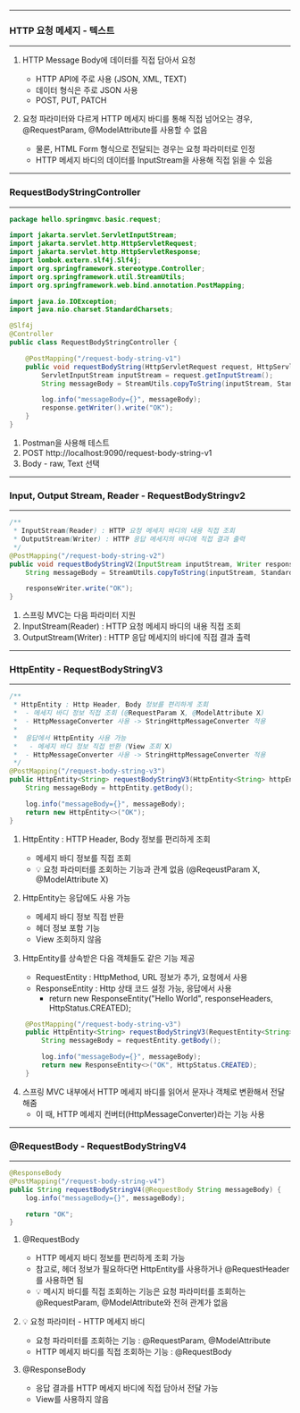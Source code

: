 -----
### HTTP 요청 메세지 - 텍스트
-----
1. HTTP Message Body에 데이터를 직접 담아서 요청
   - HTTP API에 주로 사용 (JSON, XML, TEXT)
   - 데이터 형식은 주로 JSON 사용
   - POST, PUT, PATCH

2. 요청 파라미터와 다르게 HTTP 메세지 바디를 통해 직접 넘어오는 경우, @RequestParam, @ModelAttribute를 사용할 수 없음
   - 물론, HTML Form 형식으로 전달되는 경우는 요청 파라미터로 인정
   - HTTP 메세지 바디의 데이터를 InputStream을 사용해 직접 읽을 수 있음

-----
### RequestBodyStringController
-----
```java
package hello.springmvc.basic.request;

import jakarta.servlet.ServletInputStream;
import jakarta.servlet.http.HttpServletRequest;
import jakarta.servlet.http.HttpServletResponse;
import lombok.extern.slf4j.Slf4j;
import org.springframework.stereotype.Controller;
import org.springframework.util.StreamUtils;
import org.springframework.web.bind.annotation.PostMapping;

import java.io.IOException;
import java.nio.charset.StandardCharsets;

@Slf4j
@Controller
public class RequestBodyStringController {

    @PostMapping("/request-body-string-v1")
    public void requestBodyString(HttpServletRequest request, HttpServletResponse response) throws IOException {
        ServletInputStream inputStream = request.getInputStream();
        String messageBody = StreamUtils.copyToString(inputStream, StandardCharsets.UTF_8);

        log.info("messageBody={}", messageBody);
        response.getWriter().write("OK");
    }
}
```
1. Postman을 사용해 테스트
2. POST http://localhost:9090/request-body-string-v1
3. Body - raw, Text 선택

-----
### Input, Output Stream, Reader - RequestBodyStringv2
-----
```java
/**
 * InputStream(Reader) : HTTP 요청 메세지 바디의 내용 직접 조회
 * OutputStream(Writer) : HTTP 응답 메세지의 바디에 직접 결과 출력
 */
@PostMapping("/request-body-string-v2")
public void requestBodyStringV2(InputStream inputStream, Writer responseWriter) throws IOException {
    String messageBody = StreamUtils.copyToString(inputStream, StandardCharsets.UTF_8);

    responseWriter.write("OK");
}
```
1. 스프링 MVC는 다음 파라미터 지원
2. InputStream(Reader) : HTTP 요청 메세지 바디의 내용 직접 조회
3. OutputStream(Writer) : HTTP 응답 메세지의 바디에 직접 결과 출력

-----
### HttpEntity - RequestBodyStringV3
-----
```java
/**
 * HttpEntity : Http Header, Body 정보를 편리하게 조회
 *  - 메세지 바디 정보 직접 조회 (@RequestParam X, @ModelAttribute X)
 *  - HttpMessageConverter 사용 -> StringHttpMessageConverter 적용
 *
 *  응답에서 HttpEntity 사용 가능
 *   - 메세지 바디 정보 직접 반환 (View 조회 X)
 *  - HttpMessageConverter 사용 -> StringHttpMessageConverter 적용
 */
@PostMapping("/request-body-string-v3")
public HttpEntity<String> requestBodyStringV3(HttpEntity<String> httpEntity){
    String messageBody = httpEntity.getBody();

    log.info("messageBody={}", messageBody);
    return new HttpEntity<>("OK");
}
```

1. HttpEntity : HTTP Header, Body 정보를 편리하게 조회
   - 메세지 바디 정보를 직접 조회
   - 💡 요청 파라미터를 조회하는 기능과 관계 없음 (@ReqeustParam X, @ModelAttribute X)

2. HttpEntity는 응답에도 사용 가능
   - 메세지 바디 정보 직접 반환
   - 헤더 정보 포함 기능
   - View 조회하지 않음

3. HttpEntity를 상속받은 다음 객체들도 같은 기능 제공
   - RequestEntity : HttpMethod, URL 정보가 추가, 요청에서 사용
   - ResponseEntity : Http 상태 코드 설정 가능, 응답에서 사용
     + return new ResponseEntity<String>("Hello World", responseHeaders, HttpStatus.CREATED);
```java
    @PostMapping("/request-body-string-v3")
    public HttpEntity<String> requestBodyStringV3(RequestEntity<String> requestEntity){
        String messageBody = requestEntity.getBody();

        log.info("messageBody={}", messageBody);
        return new ResponseEntity<>("OK", HttpStatus.CREATED);
    }
```

4. 스프링 MVC 내부에서 HTTP 메세지 바디를 읽어서 문자나 객체로 변환해서 전달해줌
   - 이 때, HTTP 메세지 컨버터(HttpMessageConverter)라는 기능 사용

-----
### @RequestBody - RequestBodyStringV4
-----
```java
@ResponseBody
@PostMapping("/request-body-string-v4")
public String requestBodyStringV4(@RequestBody String messageBody) {
    log.info("messageBody={}", messageBody);

    return "OK";
}
```

1. @RequestBody
   - HTTP 메세지 바디 정보를 편리하게 조회 가능
   - 참고로, 헤더 정보가 필요하다면 HttpEntity를 사용하거나 @RequestHeader를 사용하면 됨
   - 💡 메시지 바디를 직접 조회하는 기능은 요청 파라미터를 조회하는 @RequestParam, @ModelAttribute와 전혀 관계가 없음

2. 💡 요청 파라미터 - HTTP 메세지 바디
   - 요청 파라미터를 조회하는 기능 : @RequestParam, @ModelAttribute
   - HTTP 메세지 바디를 직접 조회하는 기능 : @RequestBody

3. @ResponseBody
   - 응답 결과를 HTTP 메세지 바디에 직접 담아서 전달 가능
   - View를 사용하지 않음
